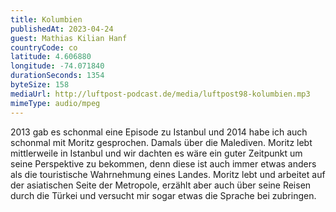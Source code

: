 ```yaml
---
title: Kolumbien
publishedAt: 2023-04-24
guest: Mathias Kilian Hanf
countryCode: co
latitude: 4.606880
longitude: -74.071840
durationSeconds: 1354
byteSize: 158 
mediaUrl: http://luftpost-podcast.de/media/luftpost98-kolumbien.mp3
mimeType: audio/mpeg
---
```


2013 gab es schonmal eine Episode zu Istanbul und 2014 habe ich auch schonmal mit Moritz gesprochen. Damals über die Malediven. Moritz lebt mittlerweile in Istanbul und wir dachten es wäre ein guter Zeitpunkt um seine Perspektive zu bekommen, denn diese ist auch immer etwas anders als die touristische Wahrnehmung eines Landes. Moritz lebt und arbeitet auf der asiatischen Seite der Metropole, erzählt aber auch über seine Reisen durch die Türkei und versucht mir sogar etwas die Sprache bei zubringen.
